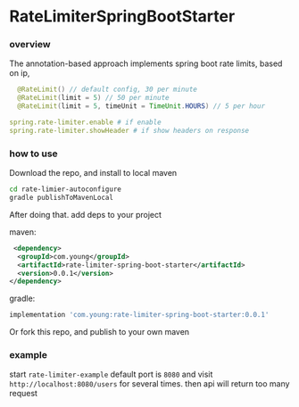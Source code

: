 # RateLimiterSpringBootStarter

### overview

The annotation-based approach implements spring boot rate limits, based on ip,

```java
  @RateLimit() // default config, 30 per minute
  @RateLimit(limit = 5) // 50 per minute
  @RateLimit(limit = 5, timeUnit = TimeUnit.HOURS) // 5 per hour
```

```yml
spring.rate-limiter.enable # if enable
spring.rate-limiter.showHeader # if show headers on response
```

### how to use

Download the repo, and install to local maven

```sh
cd rate-limier-autoconfigure
gradle publishToMavenLocal
```

After doing that. add deps to your project

maven:

```xml
 <dependency>
  <groupId>com.young</groupId>
  <artifactId>rate-limiter-spring-boot-starter</artifactId>
  <version>0.0.1</version>
</dependency>
```

gradle:

```groovy
implementation 'com.young:rate-limiter-spring-boot-starter:0.0.1'
```

Or fork this repo, and publish to your own maven

### example

start `rate-limiter-example` default port is `8080` and visit `http://localhost:8080/users` for several times. then api will return too many request
